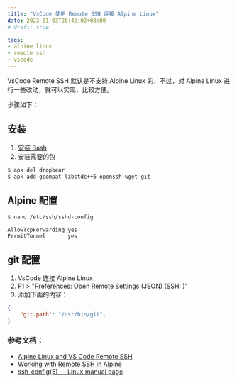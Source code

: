 ```yaml
---
title: "VsCode 使用 Remote SSH 连接 Alpine Linux"
date: 2023-01-03T20:42:02+08:00
# draft: true

tags:
- alpine linux
- remote ssh
- vscode
---
```


VsCode Remote SSH 默认是不支持 Alpine Linux 的，不过，对 Alpine Linux 进行一些改动，就可以实现，比较方便。

步骤如下：

## 安装

1. [安装 Bash](https://blog.cuile.com/posts/linux/alpine_linux_bash/)
2. 安装需要的包
```bash
$ apk del dropbear
$ apk add gcompat libstdc++6 openssh wget git
```

## Alpine 配置
```bash 
$ nano /etc/ssh/sshd-config
```
```config
AllowTcpForwarding yes
PermitTunnel       yes
```

## git 配置

1. VsCode 连接 Alpine Linux
2. F1 > "Preferences: Open Remote Settings (JSON) (SSH: <host name>)"
3. 添加下面的内容：
```json
{
	"git.path": "/usr/bin/git",
}
```

### 参考文档：
- [Alpine Linux and VS Code Remote SSH](https://johnsiu.com/blog/alpine-vscode/)
- [Working with Remote SSH in Alpine](https://www.reddit.com/r/vscode/comments/smw8tn/working_with_remote_ssh_in_alpine/)
- [ssh_config(5) — Linux manual page](https://man7.org/linux/man-pages/man5/ssh_config.5.html)